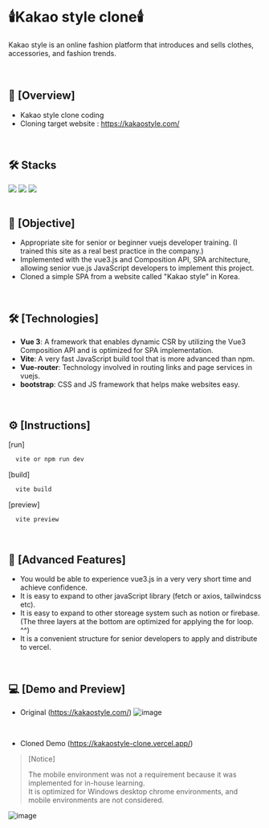 # 🕯️Kakao style clone🕯️<br/>
 Kakao style is an online fashion platform that introduces and sells clothes, accessories, and fashion trends.
<br/>
<br/>
<br/>

## 📢 [Overview]
- Kakao style clone coding
- Cloning target website : https://kakaostyle.com/
<br/>

## 🛠️ Stacks
<img src="https://img.shields.io/badge/vue.js-%2335495e.svg?&logo=vuedotjs&logoColor=%234FC08D" /> <img src="https://img.shields.io/badge/Node.js-339933?logo=Node.js&logoColor=white"/> <img src="https://img.shields.io/badge/Bootstrapap-7952B3?logo=bootstrap&logoColor=white"/><br/><br/>

## 🚩 [Objective]
- Appropriate site for senior or beginner vuejs developer training. (I trained this site as a real best practice in the company.)
- Implemented with the vue3.js and Composition API, SPA architecture, allowing senior vue.js JavaScript developers to implement this project.
- Cloned a simple SPA from a website called "Kakao style" in Korea.
<br/>

## 🛠️ [Technologies]
- **Vue 3**: A framework that enables dynamic CSR by utilizing the Vue3 Composition API and is optimized for SPA implementation.
- **Vite**: A very fast JavaScript build tool that is more advanced than npm.
- **Vue-router**: Technology involved in routing links and page services in vuejs.
- **bootstrap**: CSS and JS framework that helps make websites easy.
<br/>

## ⚙️ [Instructions]

[run]
```bash
  vite or npm run dev
```

[build]
```bash
  vite build
```

[preview]
```bash
  vite preview
```
<br/>

## 📌 [Advanced Features]
* You would be able to experience vue3.js in a very very short time and achieve confidence.
* It is easy to expand to other javaScript library (fetch or axios, tailwindcss etc).
* It is easy to expand to other storeage system such as notion or firebase. (The three layers at the bottom are optimized for applying the for loop. ^^)
* It is a convenient structure for senior developers to apply and distribute to vercel.
<br/>

## 💻 [Demo and Preview]
* Original (https://kakaostyle.com/)
![image](https://github.com/user-attachments/assets/712b958e-160d-4456-9813-e194eb476b90)
<br/>

* Cloned Demo (https://kakaostyle-clone.vercel.app/)<br/>
>
> [Notice]
>
> The mobile environment was not a requirement because it was implemented for in-house learning.<br/>
> It is optimized for Windows desktop chrome environments, and mobile environments are not considered.<br/>
>

![image](https://github.com/user-attachments/assets/d427736b-3b1b-465a-85c3-e1eaa346baca)
<br/>
<br/>
<br/>
